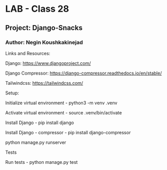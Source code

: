 # LAB - Class 28

## Project: Django-Snacks

### Author: Negin Koushkakinejad

Links and Resources:

Django: https://www.djangoproject.com/

Django Compressor: https://django-compressor.readthedocs.io/en/stable/

Tailwindcss: https://tailwindcss.com/

Setup:

Initialize virtual environment - python3 -m venv .venv

Activate virtual environment - source .venv/bin/activate

Install Django - pip install django

Install Django - compressor - pip install django-compressor

python manage.py runserver

Tests

Run tests - python manage.py test